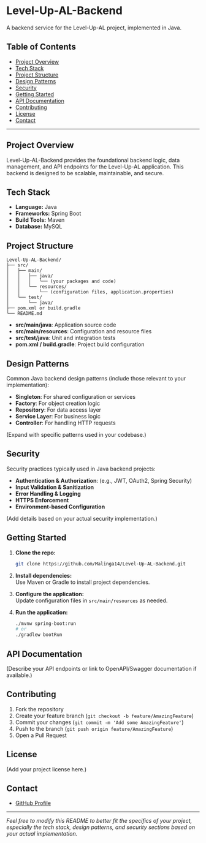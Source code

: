 # Level-Up-AL-Backend

A backend service for the Level-Up-AL project, implemented in Java.

## Table of Contents

- [Project Overview](#project-overview)
- [Tech Stack](#tech-stack)
- [Project Structure](#project-structure)
- [Design Patterns](#design-patterns)
- [Security](#security)
- [Getting Started](#getting-started)
- [API Documentation](#api-documentation)
- [Contributing](#contributing)
- [License](#license)
- [Contact](#contact)

---

## Project Overview

Level-Up-AL-Backend provides the foundational backend logic, data management, and API endpoints for the Level-Up-AL application. This backend is designed to be scalable, maintainable, and secure.

## Tech Stack

- **Language:** Java
- **Frameworks:** Spring Boot
- **Build Tools:** Maven
- **Database:** MySQL

## Project Structure

```
Level-Up-AL-Backend/
├── src/
│   ├── main/
│   │   ├── java/
│   │   │   └── (your packages and code)
│   │   └── resources/
│   │       └── (configuration files, application.properties)
│   └── test/
│       └── java/
├── pom.xml or build.gradle
└── README.md
```

- **src/main/java**: Application source code
- **src/main/resources**: Configuration and resource files
- **src/test/java**: Unit and integration tests
- **pom.xml / build.gradle**: Project build configuration

## Design Patterns

Common Java backend design patterns (include those relevant to your implementation):
- **Singleton**: For shared configuration or services
- **Factory**: For object creation logic
- **Repository**: For data access layer
- **Service Layer**: For business logic
- **Controller**: For handling HTTP requests

(Expand with specific patterns used in your codebase.)

## Security

Security practices typically used in Java backend projects:
- **Authentication & Authorization**: (e.g., JWT, OAuth2, Spring Security)
- **Input Validation & Sanitization**
- **Error Handling & Logging**
- **HTTPS Enforcement**
- **Environment-based Configuration**

(Add details based on your actual security implementation.)

## Getting Started

1. **Clone the repo:**
   ```bash
   git clone https://github.com/Malinga14/Level-Up-AL-Backend.git
   ```

2. **Install dependencies:**  
   Use Maven or Gradle to install project dependencies.

3. **Configure the application:**  
   Update configuration files in `src/main/resources` as needed.

4. **Run the application:**  
   ```bash
   ./mvnw spring-boot:run
   # or
   ./gradlew bootRun
   ```

## API Documentation

(Describe your API endpoints or link to OpenAPI/Swagger documentation if available.)

## Contributing

1. Fork the repository
2. Create your feature branch (`git checkout -b feature/AmazingFeature`)
3. Commit your changes (`git commit -m 'Add some AmazingFeature'`)
4. Push to the branch (`git push origin feature/AmazingFeature`)
5. Open a Pull Request

## License

(Add your project license here.)

## Contact

- [GitHub Profile](https://github.com/Malinga14)

---

*Feel free to modify this README to better fit the specifics of your project, especially the tech stack, design patterns, and security sections based on your actual implementation.*
